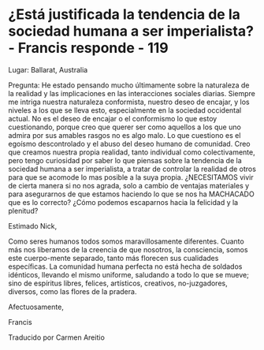 # ¿Está justificada la tendencia de la sociedad humana a ser imperialista? - Francis responde - 119

Lugar: Ballarat, Australia

Pregunta: He estado pensando mucho últimamente sobre la naturaleza de la realidad y las implicaciones en las interacciones sociales diarias. Siempre me intriga nuestra naturaleza conformista, nuestro deseo de encajar, y los niveles a los que se lleva esto, especialmente en la sociedad occidental actual. No es el deseo de encajar o el conformismo lo que estoy cuestionando, porque creo que querer ser como aquellos a los que uno admira por sus amables rasgos no es algo malo. Lo que cuestiono es el egoísmo descontrolado y el abuso del deseo humano de comunidad. Creo que creamos nuestra propia realidad, tanto individual como colectivamente, pero tengo curiosidad por saber lo que piensas sobre la tendencia de la sociedad humana a ser imperialista, a tratar de controlar la realidad de otros para que se acomode lo mas posible a la suya propia. ¿NECESITAMOS vivir de cierta manera si no nos agrada, solo a cambio de ventajas materiales y para asegurarnos de que estamos haciendo lo que se nos ha MACHACADO que es lo correcto? ¿Cómo podemos escaparnos hacia la felicidad y la plenitud?

Estimado Nick,

Como seres humanos todos somos maravillosamente diferentes. Cuanto más nos liberamos de la creencia de que nosotros, la consciencia, somos este cuerpo-mente separado, tanto más florecen sus cualidades específicas. La comunidad humana perfecta no está hecha de soldados idénticos, llevando el mismo uniforme, saludando a todo lo que se mueve; sino de espíritus libres, felices, artísticos, creativos, no-juzgadores, diversos, como las flores de la pradera.

Afectuosamente, 

Francis

Traducido por Carmen Areitio

